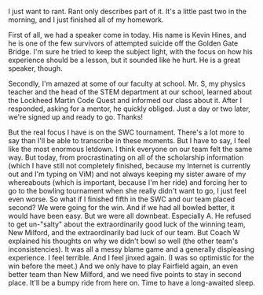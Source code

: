 I just want to rant. Rant only describes part of it. It's a little past two in the morning, and I just finished all of my homework.

First of all, we had a speaker come in today. His name is Kevin Hines, and he is one of the few survivors of attempted suicide off the Golden Gate Bridge. I'm sure he tried to keep the subject light, with the focus on how his experience should be a lesson, but it sounded like he hurt. He is a great speaker, though.

Secondly, I'm amazed at some of our faculty at school. Mr. S, my physics teacher and the head of the STEM department at our school, learned about the Lockheed Martin Code Quest and informed our class about it. After I responded, asking for a mentor, he quickly obliged. Just a day or two later, we're signed up and ready to go. Thanks!

But the real focus I have is on the SWC tournament. There's a lot more to say than I'll be able to transcribe in these moments. But I have to say, I feel like the most enormous letdown. I think everyone on our team felt the same way. But today, from procrastinating on all of the scholarship information (which I have still not completely finished, because my Internet is currently out and I'm typing on ViM) and not always keeping my sister aware of my whereabouts (which is important, because I'm her ride) and forcing her to go to the bowling tournament when she really didn't want to go, I just feel even worse. So what if I finished fifth in the SWC and our team placed second? We were going for the win. And if we had all bowled better, it would have been easy. But we were all downbeat. Especially A. He refused to get un-"salty" about the extraordinarily good luck of the winning team, New Milford, and the extraordinarily bad luck of our team. But Coach W explained his thoughts on why we didn't bowl so well (the other team's inconsistencies). It was all a messy blame game and a generally displeasing experience. I feel terrible. And I feel jinxed again. (I was so optimistic for the win before the meet.) And we only have to play Fairfield again, an even better team than New Milford, and we need five points to stay in second place. It'll be a bumpy ride from here on. Time to have a long-awaited sleep.